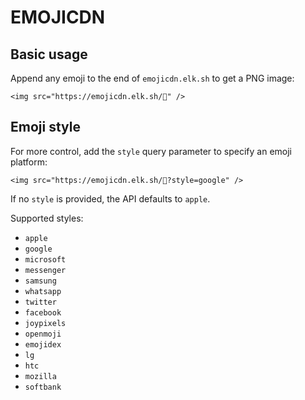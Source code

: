 # EMOJICDN

## Basic usage

Append any emoji to the end of `emojicdn.elk.sh` to get a PNG image:

```
<img src="https://emojicdn.elk.sh/🥳" />
```

## Emoji style

For more control, add the `style` query parameter to specify an emoji platform:

```
<img src="https://emojicdn.elk.sh/🥳?style=google" />
```

If no `style` is provided, the API defaults to `apple`.

Supported styles:

* `apple`
* `google`
* `microsoft`
* `messenger`
* `samsung`
* `whatsapp`
* `twitter`
* `facebook`
* `joypixels`
* `openmoji`
* `emojidex`
* `lg`
* `htc`
* `mozilla`
* `softbank`
